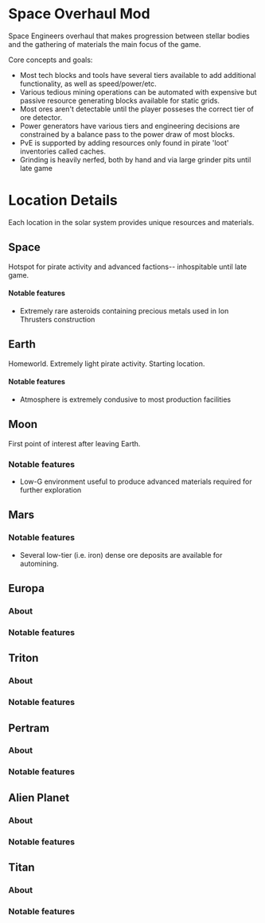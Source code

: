 # Space Overhaul Mod
Space Engineers overhaul that makes progression between stellar bodies and the gathering of materials the main focus of the game. 

Core concepts and goals:
- Most tech blocks and tools have several tiers available to add additional functionality, as well as speed/power/etc.
- Various tedious mining operations can be automated with expensive but passive resource generating blocks available for static grids.
- Most ores aren't detectable until the player posseses the correct tier of ore detector.
- Power generators have various tiers and engineering decisions are constrained by a balance pass to the power draw of most blocks. 
- PvE is supported by adding resources only found in pirate 'loot' inventories called caches.
- Grinding is heavily nerfed, both by hand and via large grinder pits until late game

# Location Details
Each location in the solar system provides unique resources and materials.

## Space
Hotspot for pirate activity and advanced factions-- inhospitable until late game.
#### Notable features 
- Extremely rare asteroids containing precious metals used in Ion Thrusters construction

## Earth
Homeworld. Extremely light pirate activity. Starting location.
#### Notable features 
- Atmosphere is extremely condusive to most production facilities

## Moon
First point of interest after leaving Earth.
### Notable features 
- Low-G environment useful to produce advanced materials required for further exploration

## Mars

### Notable features
- Several low-tier (i.e. iron) dense ore deposits are available for automining.

## Europa
### About
### Notable features 

## Triton
### About
### Notable features 

## Pertram
### About
### Notable features 

## Alien Planet
### About
### Notable features 

## Titan
### About
### Notable features 
